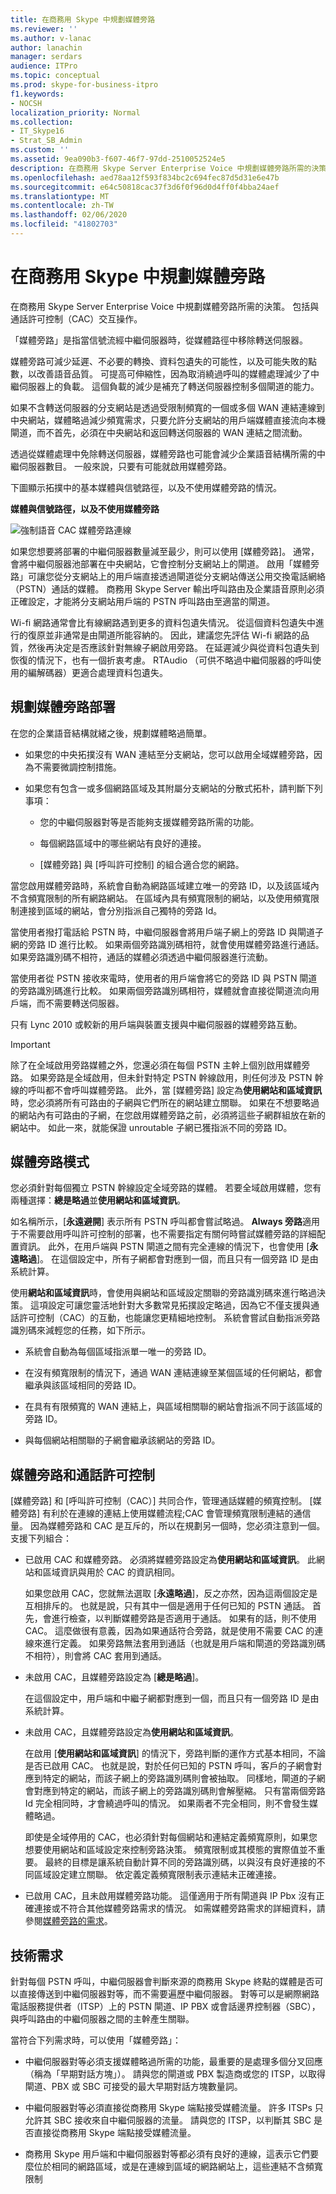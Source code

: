 ```yaml
---
title: 在商務用 Skype 中規劃媒體旁路
ms.reviewer: ''
ms.author: v-lanac
author: lanachin
manager: serdars
audience: ITPro
ms.topic: conceptual
ms.prod: skype-for-business-itpro
f1.keywords:
- NOCSH
localization_priority: Normal
ms.collection:
- IT_Skype16
- Strat_SB_Admin
ms.custom: ''
ms.assetid: 9ea090b3-f607-46f7-97dd-2510052524e5
description: 在商務用 Skype Server Enterprise Voice 中規劃媒體旁路所需的決策。 包括與通話許可控制（CAC）交互操作。
ms.openlocfilehash: aed78aa12f593f834bc2c694fec87d5d31e6e47b
ms.sourcegitcommit: e64c50818cac37f3d6f0f96d0d4ff0f4bba24aef
ms.translationtype: MT
ms.contentlocale: zh-TW
ms.lasthandoff: 02/06/2020
ms.locfileid: "41802703"
---
```

# <a name="plan-for-media-bypass-in-skype-for-business"></a>在商務用 Skype 中規劃媒體旁路

在商務用 Skype Server Enterprise Voice 中規劃媒體旁路所需的決策。 包括與通話許可控制（CAC）交互操作。

「媒體旁路」是指當信號流經中繼伺服器時，從媒體路徑中移除轉送伺服器。

媒體旁路可減少延遲、不必要的轉換、資料包遺失的可能性，以及可能失敗的點數，以改善語音品質。 可提高可伸縮性，因為取消繞過呼叫的媒體處理減少了中繼伺服器上的負載。 這個負載的減少是補充了轉送伺服器控制多個閘道的能力。

 如果不含轉送伺服器的分支網站是透過受限制頻寬的一個或多個 WAN 連結連線到中央網站，媒體略過減少頻寬需求，只要允許分支網站的用戶端媒體直接流向本機閘道，而不首先，必須在中央網站和返回轉送伺服器的 WAN 連結之間流動。

透過從媒體處理中免除轉送伺服器，媒體旁路也可能會減少企業語音結構所需的中繼伺服器數目。 一般來說，只要有可能就啟用媒體旁路。

下圖顯示拓撲中的基本媒體與信號路徑，以及不使用媒體旁路的情況。

**媒體與信號路徑，以及不使用媒體旁路**

![強制語音 CAC 媒體旁路連線](../../media/Plan_CS_VoiceCAC_enforcementofconnectionstoPSTN.jpg)

如果您想要將部署的中繼伺服器數量減至最少，則可以使用 [媒體旁路]。 通常，會將中繼伺服器池部署在中央網站，它會控制分支網站上的閘道。 啟用「媒體旁路」可讓您從分支網站上的用戶端直接透過閘道從分支網站傳送公用交換電話網絡（PSTN）通話的媒體。 商務用 Skype Server 輸出呼叫路由及企業語音原則必須正確設定，才能將分支網站用戶端的 PSTN 呼叫路由至適當的閘道。

Wi-fi 網路通常會比有線網路遇到更多的資料包遺失情況。 從這個資料包遺失中進行的復原並非通常是由閘道所能容納的。 因此，建議您先評估 Wi-fi 網路的品質，然後再決定是否應該針對無線子網啟用旁路。 在延遲減少與從資料包遺失到恢復的情況下，也有一個折衷考慮。 RTAudio （可供不略過中繼伺服器的呼叫使用的編解碼器）更適合處理資料包遺失。

## <a name="planning-your-media-bypass-deployment"></a>規劃媒體旁路部署

在您的企業語音結構就緒之後，規劃媒體略過簡單。

- 如果您的中央拓撲沒有 WAN 連結至分支網站，您可以啟用全域媒體旁路，因為不需要微調控制措施。

- 如果您有包含一或多個網路區域及其附屬分支網站的分散式拓朴，請判斷下列事項：

  - 您的中繼伺服器對等是否能夠支援媒體旁路所需的功能。

  - 每個網路區域中的哪些網站有良好的連接。

  - [媒體旁路] 與 [呼叫許可控制] 的組合適合您的網路。

當您啟用媒體旁路時，系統會自動為網路區域建立唯一的旁路 ID，以及該區域內不含頻寬限制的所有網路網站。 在區域內具有頻寬限制的網站，以及使用頻寬限制連接到區域的網站，會分別指派自己獨特的旁路 Id。

當使用者撥打電話給 PSTN 時，中繼伺服器會將用戶端子網上的旁路 ID 與閘道子網的旁路 ID 進行比較。 如果兩個旁路識別碼相符，就會使用媒體旁路進行通話。 如果旁路識別碼不相符，通話的媒體必須透過中繼伺服器進行流動。

當使用者從 PSTN 接收來電時，使用者的用戶端會將它的旁路 ID 與 PSTN 閘道的旁路識別碼進行比較。 如果兩個旁路識別碼相符，媒體就會直接從閘道流向用戶端，而不需要轉送伺服器。

只有 Lync 2010 或較新的用戶端與裝置支援與中繼伺服器的媒體旁路互動。

> [!IMPORTANT]
> 除了在全域啟用旁路媒體之外，您還必須在每個 PSTN 主幹上個別啟用媒體旁路。 如果旁路是全域啟用，但未針對特定 PSTN 幹線啟用，則任何涉及 PSTN 幹線的呼叫都不會呼叫媒體旁路。 此外，當 [媒體旁路] 設定為**使用網站和區域資訊**時，您必須將所有可路由的子網與它們所在的網站建立關聯。 如果在不想要略過的網站內有可路由的子網，在您啟用媒體旁路之前，必須將這些子網群組放在新的網站中。 如此一來，就能保證 unroutable 子網已獲指派不同的旁路 ID。

## <a name="media-bypass-modes"></a>媒體旁路模式

您必須針對每個獨立 PSTN 幹線設定全域旁路的媒體。 若要全域啟用媒體，您有兩種選擇：**總是略過**並**使用網站和區域資訊**。

如名稱所示，[**永遠避開**] 表示所有 PSTN 呼叫都會嘗試略過。 **Always 旁路**適用于不需要啟用呼叫許可控制的部署，也不需要指定有關何時嘗試媒體旁路的詳細配置資訊。 此外，在用戶端與 PSTN 閘道之間有完全連線的情況下，也會使用 [**永遠略過**]。 在這個設定中，所有子網都會對應到一個，而且只有一個旁路 ID 是由系統計算。

使用**網站和區域資訊**時，會使用與網站和區域設定關聯的旁路識別碼來進行略過決策。 這項設定可讓您靈活地針對大多數常見拓撲設定略過，因為它不僅支援與通話許可控制（CAC）的互動，也能讓您更精細地控制。 系統會嘗試自動指派旁路識別碼來減輕您的任務，如下所示。

- 系統會自動為每個區域指派單一唯一的旁路 ID。

- 在沒有頻寬限制的情況下，通過 WAN 連結連線至某個區域的任何網站，都會繼承與該區域相同的旁路 ID。

- 在具有有限頻寬的 WAN 連結上，與區域相關聯的網站會指派不同于該區域的旁路 ID。

- 與每個網站相關聯的子網會繼承該網站的旁路 ID。

## <a name="media-bypass-and-call-admission-control"></a>媒體旁路和通話許可控制

[媒體旁路] 和 [呼叫許可控制（CAC）] 共同合作，管理通話媒體的頻寬控制。 [媒體旁路] 有利於在連線的連結上使用媒體流程;CAC 會管理頻寬限制連結的通信量。 因為媒體旁路和 CAC 是互斥的，所以在規劃另一個時，您必須注意到一個。 支援下列組合：

- 已啟用 CAC 和媒體旁路。 必須將媒體旁路設定為**使用網站和區域資訊**。 此網站和區域資訊與用於 CAC 的資訊相同。

    如果您啟用 CAC，您就無法選取 [**永遠略過**]，反之亦然，因為這兩個設定是互相排斥的。 也就是說，只有其中一個是適用于任何已知的 PSTN 通話。 首先，會進行檢查，以判斷媒體旁路是否適用于通話。 如果有的話，則不使用 CAC。 這麼做很有意義，因為如果通話符合旁路，就是使用不需要 CAC 的連線來進行定義。 如果旁路無法套用到通話（也就是用戶端和閘道的旁路識別碼不相符），則會將 CAC 套用到通話。

- 未啟用 CAC，且媒體旁路設定為 [**總是略過**]。

    在這個設定中，用戶端和中繼子網都對應到一個，而且只有一個旁路 ID 是由系統計算。

- 未啟用 CAC，且媒體旁路設定為**使用網站和區域資訊**。

    在啟用 [**使用網站和區域資訊**] 的情況下，旁路判斷的運作方式基本相同，不論是否已啟用 CAC。 也就是說，對於任何已知的 PSTN 呼叫，客戶的子網會對應到特定的網站，而該子網上的旁路識別碼則會被抽取。 同樣地，閘道的子網會對應到特定的網站，而該子網上的旁路識別碼則會解壓縮。 只有當兩個旁路 Id 完全相同時，才會繞過呼叫的情況。 如果兩者不完全相同，則不會發生媒體略過。

    即使是全域停用的 CAC，也必須針對每個網站和連結定義頻寬原則，如果您想要使用網站和區域設定來控制旁路決策。 頻寬限制或其模態的實際值並不重要。 最終的目標是讓系統自動計算不同的旁路識別碼，以與沒有良好連接的不同區域設定建立關聯。 依定義定義頻寬限制表示連結未正確連接。

- 已啟用 CAC，且未啟用媒體旁路功能。 這僅適用于所有閘道與 IP Pbx 沒有正確連接或不符合其他媒體旁路需求的情況。 如需媒體旁路需求的詳細資料，請參閱[媒體旁路的需求](https://technet.microsoft.com/library/6162a204-0e7c-460a-8eb2-e592c6590a8a.aspx)。

## <a name="technical-requirements"></a>技術需求

針對每個 PSTN 呼叫，中繼伺服器會判斷來源的商務用 Skype 終點的媒體是否可以直接傳送到中繼伺服器對等，而不需要遍歷中繼伺服器。 對等可以是網際網路電話服務提供者（ITSP）上的 PSTN 閘道、IP PBX 或會話邊界控制器（SBC），與呼叫路由的中繼伺服器之間的主幹產生關聯。

當符合下列需求時，可以使用「媒體旁路」：

- 中繼伺服器對等必須支援媒體略過所需的功能，最重要的是處理多個分叉回應（稱為「早期對話方塊」）。 請與您的閘道或 PBX 製造商或您的 ITSP，以取得閘道、PBX 或 SBC 可接受的最大早期對話方塊數量詞。

- 中繼伺服器對等必須直接從商務用 Skype 端點接受媒體流量。 許多 ITSPs 只允許其 SBC 接收來自中繼伺服器的流量。 請與您的 ITSP，以判斷其 SBC 是否直接從商務用 Skype 端點接受媒體流量。

- 商務用 Skype 用戶端和中繼伺服器對等都必須有良好的連線，這表示它們要麼位於相同的網路區域，或是在連線到區域的網路網站上，這些連結不含頻寬限制


